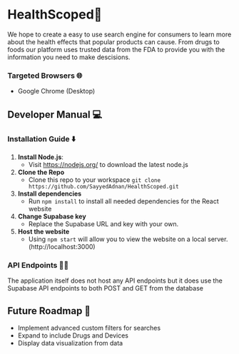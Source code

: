 # HealthScoped🔎

We hope to create a easy to use search engine for consumers to learn more about the health effects that popular products can cause. From drugs to foods our platform uses trusted data from the FDA to provide you with the information you need to make descisions.


### Targeted Browsers 🌐
- Google Chrome (Desktop) 

## Developer Manual 💻
### Installation Guide ⬇️
1. **Install Node.js**:
   - Visit https://nodejs.org/ to download the latest node.js
2. **Clone the Repo**
    - Clone this repo to your workspace `git clone https://github.com/SayyedAdnan/HealthScoped.git`
3. **Install dependencies**
    - Run `npm install` to install all needed dependencies for the React website
4. **Change Supabase key**
    - Replace the Supabase URL and key with your own.
6. **Host the website**
    - Using `npm start` will allow you to view the website on a local server. (http://localhost:3000)
### API Endpoints 🧑‍💻
The application itself does not host any API endpoints but it does use the Supabase API endpoints to both POST and GET from the database
## Future Roadmap 🚧
- Implement advanced custom filters for searches
- Expand to include Drugs and Devices
- Display data visualization from data

